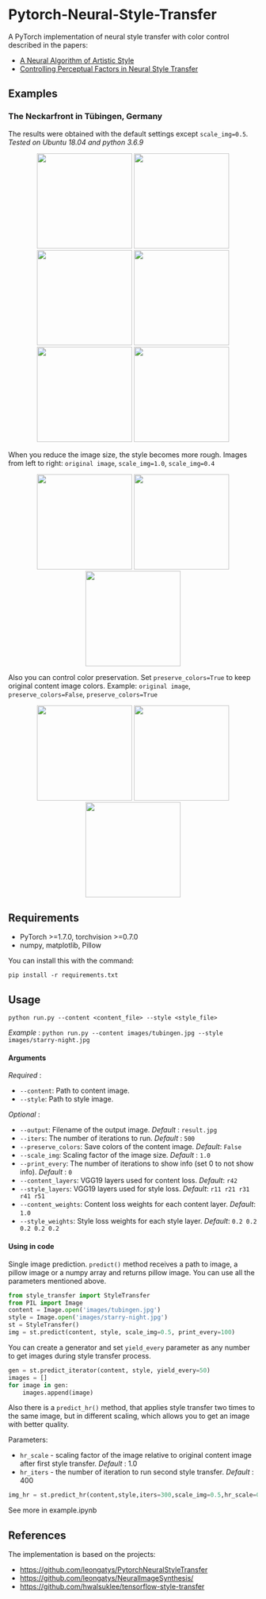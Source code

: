 # Pytorch-Neural-Style-Transfer
A PyTorch implementation of neural style transfer with color control described in the papers:
* [A Neural Algorithm of Artistic Style](https://arxiv.org/pdf/1508.06576v2.pdf)
* [Controlling Perceptual Factors in Neural Style Transfer](https://arxiv.org/pdf/1611.07865.pdf)
## Examples
### The Neckarfront in Tübingen, Germany
The results were obtained with the default settings except `scale_img=0.5`.
*Tested on Ubuntu 18.04 and python 3.6.9*

<p align="center">
<img src="images/tubingen.jpg" height="192px">
<img src="images/tubingen-starry-night.jpg" height="192px">
<img src="images/tubingen-shipwreck.jpg" height="192px">

<img src="images/tubingen-kandinsky.jpg" height="192px">
<img src="images/tubingen-graffiti.jpg" height="192px">
<img src="images/tubingen-mosaic.jpg" height="192px">
</p>

When you reduce the image size, the style becomes more rough. Images from left to right: `original image`, `scale_img=1.0`, `scale_img=0.4`

<p align="center">
<img src="images/tubingen.jpg" height="192px">
<img src="images/tubingen-starry-night-scale10.jpg" height="192px">
<img src="images/tubingen-starry-night-scale04.jpg" height="192px">
</p>

Also you can control color preservation. Set `preserve_colors=True` to keep original content image colors. Example: `original image`, `preserve_colors=False`, `preserve_colors=True`

<p align="center">
<img src="images/tubingen.jpg" height="192px">
<img src="images/tubingen-starry-night-stylecolors.jpg" height="192px">
<img src="images/tubingen-starry-night-origcolors.jpg" height="192px">
</p>

## Requirements
- PyTorch >=1.7.0, torchvision >=0.7.0
- numpy, matplotlib, Pillow

You can install this with the command:
```
pip install -r requirements.txt
```

## Usage
```
python run.py --content <content_file> --style <style_file>
```
*Example* :
`python run.py --content images/tubingen.jpg --style images/starry-night.jpg`

#### Arguments
*Required* :
* `--content`: Path to content image.
* `--style`: Path to style image.

*Optional* :
* `--output`: Filename of the output image. *Default* : `result.jpg`
* `--iters`: The number of iterations to run. *Default* : `500`
* `--preserve_colors`: Save colors of the content image. *Default*: `False`
* `--scale_img`: Scaling factor of the image size. *Default* : `1.0`
* `--print_every`: The number of iterations to show info (set 0 to not show info). *Default* : `0`
* `--content_layers`: VGG19 layers used for content loss. *Default*: `r42`
* `--style_layers`: VGG19 layers used for style loss. *Default*: `r11 r21 r31 r41 r51`
* `--content_weights`: Content loss weights for each content layer. *Default*: `1.0`
* `--style_weights`: Style loss weights for each style layer. *Default*: `0.2 0.2 0.2 0.2 0.2`

#### Using in code
Single image prediction. `predict()` method receives a path to image, a pillow image or a numpy array and returns pillow image. You can use all the parameters mentioned above.
```python
from style_transfer import StyleTransfer
from PIL import Image
content = Image.open('images/tubingen.jpg')
style = Image.open('images/starry-night.jpg')
st = StyleTransfer()
img = st.predict(content, style, scale_img=0.5, print_every=100)
```
You can create a generator and set `yield_every` parameter as any number to get images during style transfer process.
```python
gen = st.predict_iterator(content, style, yield_every=50)
images = []
for image in gen:
	images.append(image)
```
Also there is a `predict_hr()` method, that applies style transfer two times to the same image, but in different scaling, which allows you to get an image with better quality. 

Parameters: 
- `hr_scale` - scaling factor of the image relative to original content image after first style transfer. *Default* : 1.0
- `hr_iters` - the number of iteration to run second style transfer. *Default* : 400

```python
img_hr = st.predict_hr(content,style,iters=300,scale_img=0.5,hr_scale=0.9)
```
See more in example.ipynb

## References
The implementation is based on the projects:

- https://github.com/leongatys/PytorchNeuralStyleTransfer
- https://github.com/leongatys/NeuralImageSynthesis/
- https://github.com/hwalsuklee/tensorflow-style-transfer